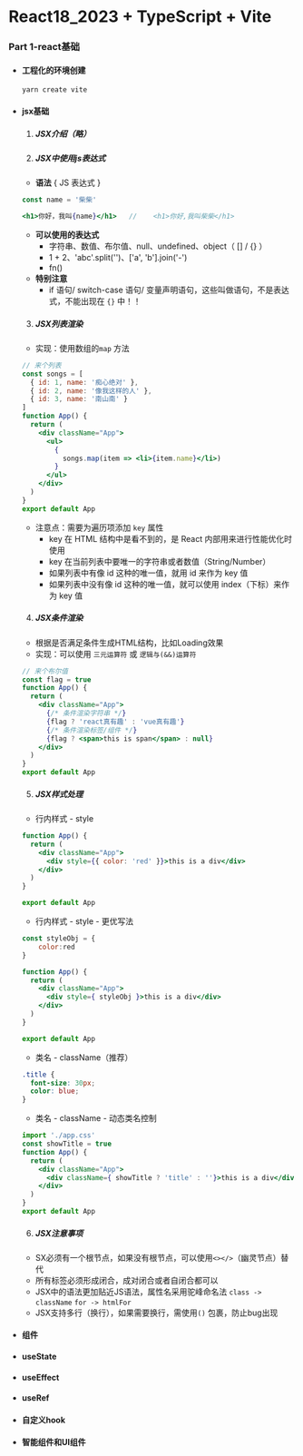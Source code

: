 # React18_2023 + TypeScript + Vite

### Part 1-react基础

+ #### 工程化的环境创建 

    ```
    yarn create vite
    ```

+ #### jsx基础

    1. ##### JSX介绍（略）

    2. ##### JSX中使用js表达式

    + **语法** { JS 表达式 }

    ```jsx
    const name = '柴柴'
    
    <h1>你好，我叫{name}</h1>   //    <h1>你好,我叫柴柴</h1>
    ```

    + **可以使用的表达式**
        + 字符串、数值、布尔值、null、undefined、object（ [] / {} ）
        + 1 + 2、'abc'.split('')、['a', 'b'].join('-')
        + fn()
    + **特别注意**
        + if 语句/ switch-case 语句/ 变量声明语句，这些叫做语句，不是表达式，不能出现在 `{}` 中！！

    3. ##### JSX列表渲染

    + 实现：使用数组的`map` 方法

    ```jsx
    // 来个列表
    const songs = [
      { id: 1, name: '痴心绝对' },
      { id: 2, name: '像我这样的人' },
      { id: 3, name: '南山南' }
    ]
    function App() {
      return (
        <div className="App">
          <ul>
            {
              songs.map(item => <li>{item.name}</li>)
            }
          </ul>
        </div>
      )
    }
    export default App
    ```

    + 注意点：需要为遍历项添加 `key` 属性
        + key 在 HTML 结构中是看不到的，是 React 内部用来进行性能优化时使用
        + key 在当前列表中要唯一的字符串或者数值（String/Number）
        + 如果列表中有像 id 这种的唯一值，就用 id 来作为 key 值
        + 如果列表中没有像 id 这种的唯一值，就可以使用 index（下标）来作为 key 值

    4. ##### JSX条件渲染

    + 根据是否满足条件生成HTML结构，比如Loading效果
    + 实现：可以使用 `三元运算符` 或  `逻辑与(&&)运算符`

    ```jsx
    // 来个布尔值
    const flag = true
    function App() {
      return (
        <div className="App">
          {/* 条件渲染字符串 */}
          {flag ? 'react真有趣' : 'vue真有趣'}
          {/* 条件渲染标签/组件 */}
          {flag ? <span>this is span</span> : null}
        </div>
      )
    }
    export default App
    ```

    5. ##### JSX样式处理

    + 行内样式 - style 

    ```jsx
    function App() {
      return (
        <div className="App">
          <div style={{ color: 'red' }}>this is a div</div>
        </div>
      )
    }
    
    export default App
    ```

    + 行内样式 - style - 更优写法

    ```jsx
    const styleObj = {
        color:red
    }
    
    function App() {
      return (
        <div className="App">
          <div style={ styleObj }>this is a div</div>
        </div>
      )
    }
    
    export default App
    ```

    +  类名 - className（推荐）

    ```css
    .title {
      font-size: 30px;
      color: blue;
    }
    ```

    + 类名 - className - 动态类名控制

    ```jsx
    import './app.css'
    const showTitle = true
    function App() {
      return (
        <div className="App">
          <div className={ showTitle ? 'title' : ''}>this is a div</div>
        </div>
      )
    }
    export default App
    ```

    6. ##### JSX注意事项

    + SX必须有一个根节点，如果没有根节点，可以使用`<></>`（幽灵节点）替代
    + 所有标签必须形成闭合，成对闭合或者自闭合都可以
    + JSX中的语法更加贴近JS语法，属性名采用驼峰命名法  `class -> className`  `for -> htmlFor`
    + JSX支持多行（换行），如果需要换行，需使用`()` 包裹，防止bug出现

+ #### 组件

+ #### useState

+ #### useEffect

+ #### useRef

+ #### 自定义hook

+ #### 智能组件和UI组件









